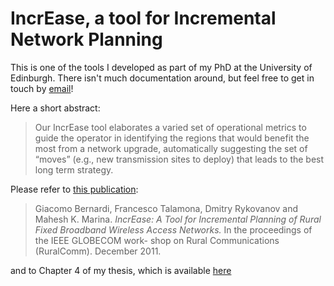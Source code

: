 # IncrEase, a tool for Incremental Network Planning
This is one of the tools I developed as part of my PhD at the University of Edinburgh. There isn't much documentation around, but feel free to get in touch by [email](mailto:mino@minux.it)!

Here a short abstract:
> Our IncrEase tool elaborates a varied set of operational metrics to guide the operator in identifying the regions that would benefit the most from a network upgrade, automatically suggesting the set of “moves” (e.g., new transmission sites to deploy) that leads to the best long term strategy.

Please refer to [this publication](http://ieeexplore.ieee.org/abstract/document/6162330/):
> Giacomo Bernardi, Francesco Talamona, Dmitry Rykovanov and Mahesh K. Marina. *IncrEase: A Tool for Incremental Planning of Rural Fixed Broadband Wireless Access Networks.* In the proceedings of the IEEE GLOBECOM work- shop on Rural Communications (RuralComm). December 2011. 

and to Chapter 4 of my thesis, which is available [here](https://www.era.lib.ed.ac.uk/handle/1842/6241?show=full)
